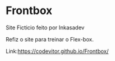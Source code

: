 # Frontbox

Site Ficticio feito por Inkasadev 

Refiz o site para treinar o Flex-box.

Link:https://codevitor.github.io/Frontbox/
